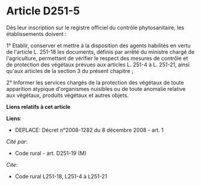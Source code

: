 # Article D251-5

Dès leur inscription sur le registre officiel du contrôle phytosanitaire, les établissements doivent :

1° Etablir, conserver et mettre à la disposition des agents habilités en vertu de l'article L. 251-18 les documents, définis
par arrêté du ministre chargé de l'agriculture, permettant de vérifier le respect des mesures de contrôle et de protection
des végétaux prévues aux articles L. 251-4 à L. 251-21, ainsi qu'aux articles de la section 3 du présent chapitre ;

2° Informer les services chargés de la protection des végétaux de toute apparition atypique d'organismes nuisibles ou de
toute anomalie relative aux végétaux, produits végétaux et autres objets.

**Liens relatifs à cet article**

**Liens**:

  - DEPLACE: Décret n°2008-1282 du 8 décembre 2008 - art. 1

_Cité par_:

  - Code rural - art. D251-19 (M)

_Cite_:

  - Code rural L251-18, L251-4 à L251-21
